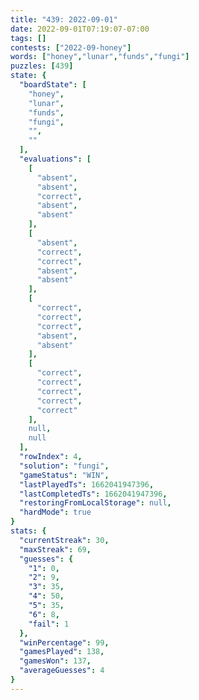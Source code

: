 ```yaml
---
title: "439: 2022-09-01"
date: 2022-09-01T07:19:07-07:00
tags: []
contests: ["2022-09-honey"]
words: ["honey","lunar","funds","fungi"]
puzzles: [439]
state: {
  "boardState": [
    "honey",
    "lunar",
    "funds",
    "fungi",
    "",
    ""
  ],
  "evaluations": [
    [
      "absent",
      "absent",
      "correct",
      "absent",
      "absent"
    ],
    [
      "absent",
      "correct",
      "correct",
      "absent",
      "absent"
    ],
    [
      "correct",
      "correct",
      "correct",
      "absent",
      "absent"
    ],
    [
      "correct",
      "correct",
      "correct",
      "correct",
      "correct"
    ],
    null,
    null
  ],
  "rowIndex": 4,
  "solution": "fungi",
  "gameStatus": "WIN",
  "lastPlayedTs": 1662041947396,
  "lastCompletedTs": 1662041947396,
  "restoringFromLocalStorage": null,
  "hardMode": true
}
stats: {
  "currentStreak": 30,
  "maxStreak": 69,
  "guesses": {
    "1": 0,
    "2": 9,
    "3": 35,
    "4": 50,
    "5": 35,
    "6": 8,
    "fail": 1
  },
  "winPercentage": 99,
  "gamesPlayed": 138,
  "gamesWon": 137,
  "averageGuesses": 4
}
---
```


<!-- more -->
